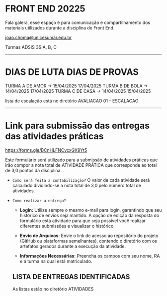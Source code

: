 # FRONT END 20225

Fala galera, esse espaço é para comunicação e compartilhamento dos materiais utilizados durante a disciplina de Front End.

joao.choma@unicesumar.edu.br

Turmas ADSIS 3S A, B, C

----

# DIAS DE LUTA DIAS DE PROVAS

TURMA A DE AMOR	-> 15/04/2025	17/04/2025
TURMA B DE BOLA -> 14/04/2025	17/04/2025
TURMA C DE CASA	-> 14/04/2025	15/04/2025

lista de escalação está no diretório AVALIACAO 01 - ESCALACAO

---


# Link para submissão das entregas das atividades práticas

https://forms.gle/BCnHLFNCvcxGX9Yt5

Este formulário será utilizado para a submissão de atividades práticas que irão compor a nota total de ATIVIDADE PRÁTICA que corresponde ao total de 3,0 pontos da disciplina.

- `Como será feita a contabilização?`
    O valor de cada atividade será calculado dividindo-se a nota total de 3,0 pelo número total de atividades.
- `Como realizar a entrega?`
    - __Login:__ Utilize sempre o mesmo e-mail para login, garantindo que seu histórico de envios seja mantido. A opção de edição da resposta do formulário está atividade para que seja possível você realizar diferentes submissões e visualizar o histórico.

    - __Envio de Arquivos:__ Envie o link de acesso ao repositório do projeto (GitHub ou plataformas semelhantes), contendo o diretório com os artefatos gerados durante a execução da atividade.

    - __Informações Necessárias:__ Preencha os campos com seu nome, RA e a turma na qual está matriculado.

    ## LISTA DE ENTREGAS IDENTIFICADAS

    As listas estão no diretório ATIVIDADES